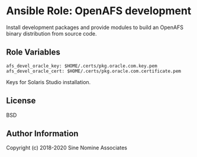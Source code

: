 # Ansible Role: OpenAFS development

Install development packages and provide modules to build an OpenAFS binary
distribution from source code.

## Role Variables

    afs_devel_oracle_key: $HOME/.certs/pkg.oracle.com.key.pem
    afs_devel_oracle_cert: $HOME/.certs/pkg.oracle.com.certificate.pem

Keys for Solaris Studio installation.

## License

BSD

## Author Information

Copyright (c) 2018-2020 Sine Nomine Associates
